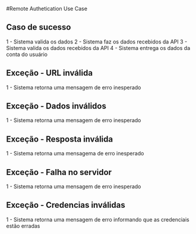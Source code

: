 #Remote Authetication Use Case

## Caso de sucesso
1 - Sistema valida os dados
2 - Sistema faz os dados recebidos da API
3 - Sistema valida os dados recebidos da API
4 - Sistema entrega os dados da conta do usuário

## Exceção - URL inválida
1 - Sistema retorna uma mensagem de erro inesperado

## Exceção - Dados inválidos
1 - Sistema retorna uma mensagem de erro inesperado

## Exceção - Resposta inválida
1 - Sistema retorna uma mensagema de erro inesperado

## Exceção - Falha no servidor
1 - Sistema retorna uma mensagem de erro inesperado

## Exceção - Credencias inválidas
1 - Sistema retorna uma mensagem de erro informando que as credenciais estão erradas